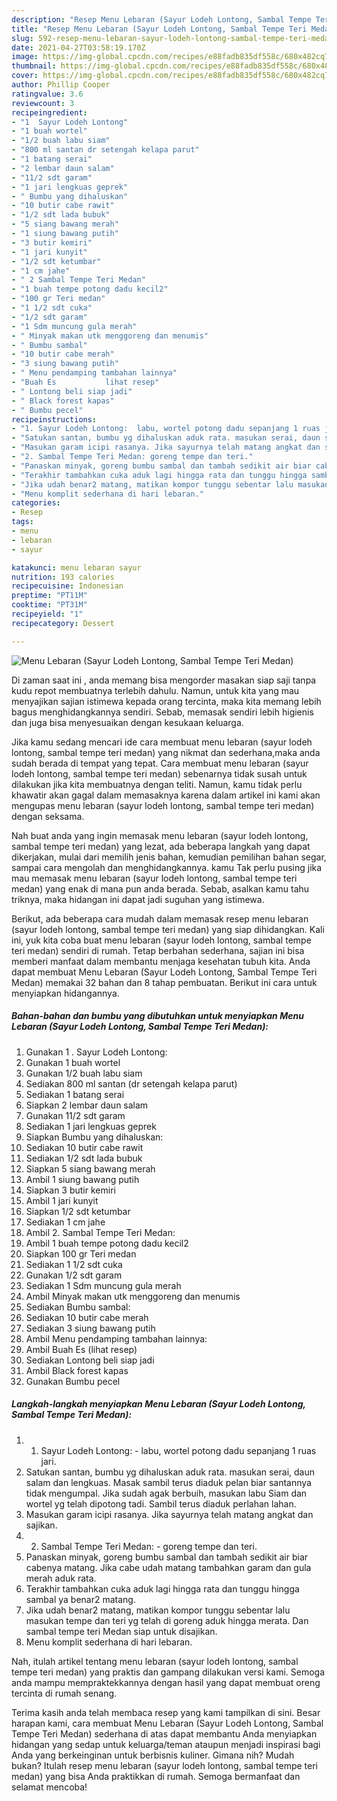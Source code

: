 ```yaml
---
description: "Resep Menu Lebaran (Sayur Lodeh Lontong, Sambal Tempe Teri Medan) yang lezat Untuk Jualan"
title: "Resep Menu Lebaran (Sayur Lodeh Lontong, Sambal Tempe Teri Medan) yang lezat Untuk Jualan"
slug: 592-resep-menu-lebaran-sayur-lodeh-lontong-sambal-tempe-teri-medan-yang-lezat-untuk-jualan
date: 2021-04-27T03:58:19.170Z
image: https://img-global.cpcdn.com/recipes/e88fadb835df558c/680x482cq70/menu-lebaran-sayur-lodeh-lontong-sambal-tempe-teri-medan-foto-resep-utama.jpg
thumbnail: https://img-global.cpcdn.com/recipes/e88fadb835df558c/680x482cq70/menu-lebaran-sayur-lodeh-lontong-sambal-tempe-teri-medan-foto-resep-utama.jpg
cover: https://img-global.cpcdn.com/recipes/e88fadb835df558c/680x482cq70/menu-lebaran-sayur-lodeh-lontong-sambal-tempe-teri-medan-foto-resep-utama.jpg
author: Phillip Cooper
ratingvalue: 3.6
reviewcount: 3
recipeingredient:
- "1  Sayur Lodeh Lontong"
- "1 buah wortel"
- "1/2 buah labu siam"
- "800 ml santan dr setengah kelapa parut"
- "1 batang serai"
- "2 lembar daun salam"
- "11/2 sdt garam"
- "1 jari lengkuas geprek"
- " Bumbu yang dihaluskan"
- "10 butir cabe rawit"
- "1/2 sdt lada bubuk"
- "5 siang bawang merah"
- "1 siung bawang putih"
- "3 butir kemiri"
- "1 jari kunyit"
- "1/2 sdt ketumbar"
- "1 cm jahe"
- " 2 Sambal Tempe Teri Medan"
- "1 buah tempe potong dadu kecil2"
- "100 gr Teri medan"
- "1 1/2 sdt cuka"
- "1/2 sdt garam"
- "1 Sdm muncung gula merah"
- " Minyak makan utk menggoreng dan menumis"
- " Bumbu sambal"
- "10 butir cabe merah"
- "3 siung bawang putih"
- " Menu pendamping tambahan lainnya"
- "Buah Es           lihat resep"
- " Lontong beli siap jadi"
- " Black forest kapas"
- " Bumbu pecel"
recipeinstructions:
- "1. Sayur Lodeh Lontong:  labu, wortel potong dadu sepanjang 1 ruas jari."
- "Satukan santan, bumbu yg dihaluskan aduk rata. masukan serai, daun salam dan lengkuas. Masak sambil terus diaduk pelan biar santannya tidak mengumpal. Jika sudah agak berbuih, masukan labu Siam dan wortel yg telah dipotong tadi. Sambil terus diaduk perlahan lahan."
- "Masukan garam icipi rasanya. Jika sayurnya telah matang angkat dan sajikan."
- "2. Sambal Tempe Teri Medan: goreng tempe dan teri."
- "Panaskan minyak, goreng bumbu sambal dan tambah sedikit air biar cabenya matang. Jika cabe udah matang tambahkan garam dan gula merah aduk rata."
- "Terakhir tambahkan cuka aduk lagi hingga rata dan tunggu hingga sambal ya benar2 matang."
- "Jika udah benar2 matang, matikan kompor tunggu sebentar lalu masukan tempe dan teri yg telah di goreng aduk hingga merata. Dan sambal tempe teri Medan siap untuk disajikan."
- "Menu komplit sederhana di hari lebaran."
categories:
- Resep
tags:
- menu
- lebaran
- sayur

katakunci: menu lebaran sayur 
nutrition: 193 calories
recipecuisine: Indonesian
preptime: "PT11M"
cooktime: "PT31M"
recipeyield: "1"
recipecategory: Dessert

---
```



![Menu Lebaran (Sayur Lodeh Lontong, Sambal Tempe Teri Medan)](https://img-global.cpcdn.com/recipes/e88fadb835df558c/680x482cq70/menu-lebaran-sayur-lodeh-lontong-sambal-tempe-teri-medan-foto-resep-utama.jpg)

Di zaman  saat ini , anda memang bisa mengorder masakan siap saji tanpa kudu repot membuatnya terlebih dahulu. Namun, untuk kita yang mau menyajikan sajian istimewa kepada orang tercinta, maka kita memang lebih bagus menghidangkannya sendiri. Sebab, memasak sendiri lebih higienis dan juga bisa menyesuaikan dengan kesukaan keluarga.

Jika kamu sedang mencari ide cara membuat menu lebaran (sayur lodeh lontong, sambal tempe teri medan) yang nikmat dan sederhana,maka anda sudah berada di tempat yang tepat. Cara membuat menu lebaran (sayur lodeh lontong, sambal tempe teri medan)  sebenarnya tidak susah untuk dilakukan jika kita membuatnya dengan teliti. Namun, kamu tidak perlu khawatir akan gagal dalam memasaknya 
karena dalam artikel ini kami akan mengupas menu lebaran (sayur lodeh lontong, sambal tempe teri medan) dengan seksama.  



Nah buat anda yang ingin memasak menu lebaran (sayur lodeh lontong, sambal tempe teri medan) yang lezat, ada beberapa langkah yang dapat dikerjakan, mulai dari memilih jenis bahan, kemudian pemilihan bahan segar, sampai cara mengolah dan menghidangkannya. kamu Tak perlu pusing jika mau memasak menu lebaran (sayur lodeh lontong, sambal tempe teri medan) yang enak di mana pun anda berada. Sebab, asalkan kamu  tahu triknya, maka hidangan ini dapat jadi suguhan yang istimewa.

Berikut, ada beberapa cara mudah dalam memasak resep menu lebaran (sayur lodeh lontong, sambal tempe teri medan) yang siap dihidangkan. Kali ini, yuk kita coba buat menu lebaran (sayur lodeh lontong, sambal tempe teri medan) sendiri di rumah. Tetap berbahan sederhana, sajian ini bisa memberi manfaat dalam membantu menjaga kesehatan tubuh kita. Anda dapat membuat Menu Lebaran (Sayur Lodeh Lontong, Sambal Tempe Teri Medan) memakai 32 bahan dan 8 tahap pembuatan. Berikut ini cara untuk menyiapkan hidangannya.

<!--inarticleads1-->

##### Bahan-bahan dan bumbu yang dibutuhkan untuk menyiapkan Menu Lebaran (Sayur Lodeh Lontong, Sambal Tempe Teri Medan):

1. Gunakan 1 . Sayur Lodeh Lontong:
1. Gunakan 1 buah wortel
1. Gunakan 1/2 buah labu siam
1. Sediakan 800 ml santan (dr setengah kelapa parut)
1. Sediakan 1 batang serai
1. Siapkan 2 lembar daun salam
1. Gunakan 11/2 sdt garam
1. Sediakan 1 jari lengkuas geprek
1. Siapkan  Bumbu yang dihaluskan:
1. Sediakan 10 butir cabe rawit
1. Sediakan 1/2 sdt lada bubuk
1. Siapkan 5 siang bawang merah
1. Ambil 1 siung bawang putih
1. Siapkan 3 butir kemiri
1. Ambil 1 jari kunyit
1. Siapkan 1/2 sdt ketumbar
1. Sediakan 1 cm jahe
1. Ambil  2. Sambal Tempe Teri Medan:
1. Ambil 1 buah tempe potong dadu kecil2
1. Siapkan 100 gr Teri medan
1. Sediakan 1 1/2 sdt cuka
1. Gunakan 1/2 sdt garam
1. Sediakan 1 Sdm muncung gula merah
1. Ambil  Minyak makan utk menggoreng dan menumis
1. Sediakan  Bumbu sambal:
1. Sediakan 10 butir cabe merah
1. Sediakan 3 siung bawang putih
1. Ambil  Menu pendamping tambahan lainnya:
1. Ambil Buah Es           (lihat resep)
1. Sediakan  Lontong beli siap jadi
1. Ambil  Black forest kapas
1. Gunakan  Bumbu pecel




<!--inarticleads2-->

##### Langkah-langkah menyiapkan Menu Lebaran (Sayur Lodeh Lontong, Sambal Tempe Teri Medan):

1. 1. Sayur Lodeh Lontong: -  labu, wortel potong dadu sepanjang 1 ruas jari.
1. Satukan santan, bumbu yg dihaluskan aduk rata. masukan serai, daun salam dan lengkuas. Masak sambil terus diaduk pelan biar santannya tidak mengumpal. Jika sudah agak berbuih, masukan labu Siam dan wortel yg telah dipotong tadi. Sambil terus diaduk perlahan lahan.
1. Masukan garam icipi rasanya. Jika sayurnya telah matang angkat dan sajikan.
1. 2. Sambal Tempe Teri Medan: - goreng tempe dan teri.
1. Panaskan minyak, goreng bumbu sambal dan tambah sedikit air biar cabenya matang. Jika cabe udah matang tambahkan garam dan gula merah aduk rata.
1. Terakhir tambahkan cuka aduk lagi hingga rata dan tunggu hingga sambal ya benar2 matang.
1. Jika udah benar2 matang, matikan kompor tunggu sebentar lalu masukan tempe dan teri yg telah di goreng aduk hingga merata. Dan sambal tempe teri Medan siap untuk disajikan.
1. Menu komplit sederhana di hari lebaran.




Nah, itulah artikel tentang  menu lebaran (sayur lodeh lontong, sambal tempe teri medan)  yang praktis dan gampang dilakukan versi kami. Semoga anda mampu mempraktekkannya dengan hasil yang dapat membuat oreng tercinta di rumah senang. 

Terima kasih anda telah membaca resep yang kami tampilkan di sini. Besar harapan kami, cara membuat  Menu Lebaran (Sayur Lodeh Lontong, Sambal Tempe Teri Medan) sederhana di atas dapat membantu Anda menyiapkan hidangan yang sedap untuk keluarga/teman ataupun menjadi inspirasi bagi Anda yang berkeinginan untuk berbisnis kuliner. Gimana nih? Mudah bukan? Itulah resep menu lebaran (sayur lodeh lontong, sambal tempe teri medan) yang bisa Anda praktikkan di rumah. Semoga bermanfaat dan selamat mencoba!

